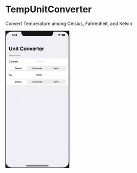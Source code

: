# TempUnitConverter
Convert Temperature among Celsius, Fahrenheit, and Kelvin

![TempUnitConverter Demo](Demo/TempConverter_noloop.gif)
